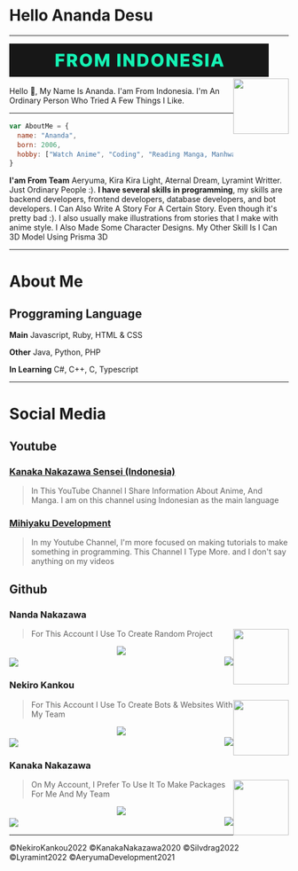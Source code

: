# Hello Ananda Desu

-------------------

<img src="https://raw.githubusercontent.com/NandaNakazawa/NandaNakazawa/main/assets/standard.gif">

<img align="right" width="100" height="100" src="https://avatars.githubusercontent.com/NandaNakazawa">

Hello 👋, My Name Is Ananda. I'am From Indonesia. I'm An Ordinary Person Who Tried A Few Things I Like.

-------------------

```js
var AboutMe = {
  name: "Ananda",
  born: 2006,
  hobby: ["Watch Anime", "Coding", "Reading Manga, Manhwa and Manhua", "Writing story", "Creating 3D Models"]
}
```

**I'am From Team** Aeryuma, Kira Kira Light, Aternal Dream, Lyramint Writter. Just Ordinary People :). **I have several skills in programming**, my skills are backend developers, frontend developers, database developers, and bot developers. I Can Also Write A Story For A Certain Story. Even though it's pretty bad :). I also usually make illustrations from stories that I make with anime style. I Also Made Some Character Designs. My Other Skill Is I Can 3D Model Using Prisma 3D

------------

# About Me

## Proggraming Language

**Main**
Javascript, Ruby, HTML & CSS

**Other**
Java, Python, PHP

**In Learning**
C#, C++, C, Typescript

------------

# Social Media

## Youtube

### [Kanaka Nakazawa Sensei (Indonesia)](https://youtube.com/c/KanakaNakazawaSensei)

> In This YouTube Channel I Share Information About Anime, And Manga. I am on this channel using Indonesian as the main language

### [Mihiyaku Development](https://youtube.com)

> In my Youtube Channel, I'm more focused on making tutorials to make something in programming. This Channel I Type More. and I don't say anything on my videos


## Github

### Nanda Nakazawa

<img align="right" width="100" height="100" src="https://avatars.githubusercontent.com/NandaNakazawa">

> For This Account I Use To Create Random Project

<div align="center"><img src="https://github-profile-trophy.vercel.app/?username=NandaNakazawa&theme=dracula&count_private=true"></div>
<img align="right" src="https://github-readme-stats.vercel.app/api/top-langs/?username=NandaNakazawa&theme=tokyonight&hide=batchfile&langs_count=10">
<img align="center" src="https://github-readme-stats.vercel.app/api?username=NandaNakazawa&bg_color=30,000428,004e92&title_color=fff&text_color=fff">

### Nekiro Kankou

<img align="right" width="100" height="100" src="https://avatars.githubusercontent.com/NekiroKankou">

> For This Account I Use To Create Bots & Websites With My Team

<div align="center"><img src="https://github-profile-trophy.vercel.app/?username=NekiroKankou&theme=dracula&count_private=true"></div>
<img align="right" src="https://github-readme-stats.vercel.app/api/top-langs/?username=NekiroKankou&theme=tokyonight&hide=batchfile&langs_count=10">
<img align="center" src="https://github-readme-stats.vercel.app/api?username=NekiroKankou&bg_color=30,000428,004e92&title_color=fff&text_color=fff">

### Kanaka Nakazawa

<img align="right" width="100" height="100" src="https://avatars.githubusercontent.com/KanakaNakazawa">

> On My Account, I Prefer To Use It To Make Packages For Me And My Team

<div align="center"><img src="https://github-profile-trophy.vercel.app/?username=KanakaNakazawa&theme=dracula&count_private=true"></div>
<img align="right" src="https://github-readme-stats.vercel.app/api/top-langs/?username=KanakaNakazawa&theme=tokyonight&hide=batchfile&langs_count=10">
<img align="center" src="https://github-readme-stats.vercel.app/api?username=KanakaNakazawa&bg_color=30,000428,004e92&title_color=fff&text_color=fff">

------------

©NekiroKankou2022 ©KanakaNakazawa2020 ©Silvdrag2022 ©Lyramint2022 ©AeryumaDevelopment2021
